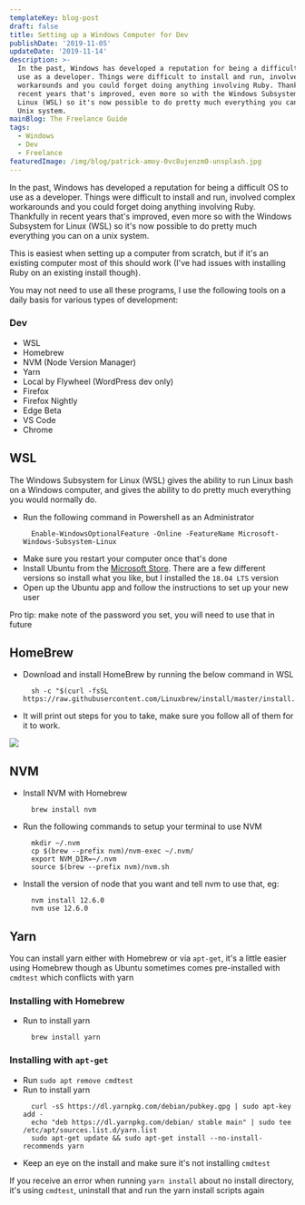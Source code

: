 ```yaml
---
templateKey: blog-post
draft: false
title: Setting up a Windows Computer for Dev
publishDate: '2019-11-05'
updateDate: '2019-11-14'
description: >-
  In the past, Windows has developed a reputation for being a difficult OS to 
  use as a developer. Things were difficult to install and run, involved complex
  workarounds and you could forget doing anything involving Ruby. Thankfully in
  recent years that's improved, even more so with the Windows Subsystem for
  Linux (WSL) so it's now possible to do pretty much everything you can on a
  Unix system.
mainBlog: The Freelance Guide
tags:
  - Windows
  - Dev
  - Freelance
featuredImage: /img/blog/patrick-amoy-0vc8ujenzm0-unsplash.jpg
---
```

In the past, Windows has developed a reputation for being a difficult OS to use as a developer. Things were difficult to install and run, involved complex workarounds and you could forget doing anything involving Ruby. Thankfully in recent years that's improved, even more so with the Windows Subsystem for Linux (WSL) so it's now possible to do pretty much everything you can on a unix system.

This is easiest when setting up a computer from scratch, but if it's an existing computer most of this should work (I've had issues with installing Ruby on an existing install though).

You may not need to use all these programs, I use the following tools on a daily basis for various types of development:

### Dev

* WSL
* Homebrew
* NVM (Node Version Manager)
* Yarn
* Local by Flywheel (WordPress dev only)
* Firefox
* Firefox Nightly
* Edge Beta
* VS Code
* Chrome

## WSL

The Windows Subsystem for Linux (WSL) gives the ability to run Linux bash on a Windows computer, and gives the ability to do pretty much everything you would normally do.

* Run the following command in Powershell as an Administrator
  ```
    Enable-WindowsOptionalFeature -Online -FeatureName Microsoft-Windows-Subsystem-Linux
  ```
* Make sure you restart your computer once that's done
* Install Ubuntu from the [Microsoft Store](https://www.microsoft.com/en-au/p/ubuntu-1804-lts/9n9tngvndl3q?activetab=pivot:overviewtab). There are a few different versions so install what you like, but I installed the `18.04 LTS` version
* Open up the Ubuntu app and follow the instructions to set up your new user

Pro tip: make note of the password you set, you will need to use that in future

## HomeBrew

* Download and install HomeBrew by running the below command in WSL
  ```
    sh -c "$(curl -fsSL https://raw.githubusercontent.com/Linuxbrew/install/master/install.sh)"
  ```
* It will print out steps for you to take, make sure you follow all of them for it to work.

![](/img/blog/homebrew_bash.png)

## NVM

* Install NVM with Homebrew
  ```
    brew install nvm
  ```
* Run the following commands to setup your terminal to use NVM
  ```
    mkdir ~/.nvm
    cp $(brew --prefix nvm)/nvm-exec ~/.nvm/
    export NVM_DIR=~/.nvm
    source $(brew --prefix nvm)/nvm.sh
  ```
* Install the version of node that you want and tell nvm to use that, eg:
  ```
    nvm install 12.6.0
    nvm use 12.6.0
  ```

## Yarn

You can install yarn either with Homebrew or via `apt-get`, it's a little easier using Homebrew though as Ubuntu sometimes comes pre-installed with `cmdtest` which conflicts with yarn

### Installing with Homebrew

* Run to install yarn
  ```
    brew install yarn
  ```

### Installing with `apt-get`

* Run `sudo apt remove cmdtest`
* Run to install yarn
  ```
    curl -sS https://dl.yarnpkg.com/debian/pubkey.gpg | sudo apt-key add -
    echo "deb https://dl.yarnpkg.com/debian/ stable main" | sudo tee /etc/apt/sources.list.d/yarn.list
    sudo apt-get update && sudo apt-get install --no-install-recommends yarn
  ```
* Keep an eye on the install and make sure it's not installing `cmdtest`

If you receive an error when running `yarn install` about no install directory, it's using `cmdtest`, uninstall that and run the yarn install scripts again
